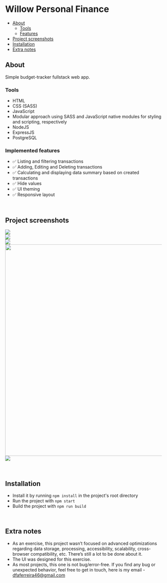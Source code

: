# Willow Personal Finance

* [About](#about)
  * [Tools](#tools)
  * [Features](#implemented-features)
* [Project screenshots](#project-screenshots)
* [Installation](#installation)
* [Extra notes](#extra-notes)


## About

Simple budget-tracker fullstack web app.

### Tools

- HTML
- CSS (SASS)
- JavaScript
- Modular approach using SASS and JavaScript native modules for styling and scripting, respectively
- NodeJS
- ExpressJS
- PostgreSQL

### Implemented features

- ✅ Listing and filtering transactions
- ✅ Adding, Editing and Deleting transactions
- ✅ Calculating and displaying data summary based on created transactions
- ✅ Hide values
- ✅ UI theming
- ✅ Responsive layout

<br>

## Project screenshots

<img src=".github/project-screenshot-1.png"><br>
<img src=".github/project-screenshot-2.png"><br>
<img src=".github/project-screenshot-3.png"><br>
<img width=680 src=".github/add-new-transaction.gif"><br>
<img src=".github/project-screenshot-4.png"><br>

<br>

## Installation

- Install it by running `npm install` in the project's root directory
- Run the project with `npm start`
- Build the project with `npm run build`

<br>

## Extra notes

- As an exercise, this project wasn’t focused on advanced optimizations regarding data storage, processing, accessibility, scalability, cross-browser compatibility, etc. There’s still a lot to be done about it.
- The UI was designed for this exercise.
- As most projects, this one is not bug/error-free. If you find any bug or unexpected behavior, feel free to get in touch, here is my email - dfaferreira46@gmail.com
